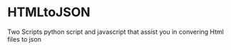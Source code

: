 # HTMLtoJSON
Two Scripts python script and javascript that assist you in convering Html files to json
